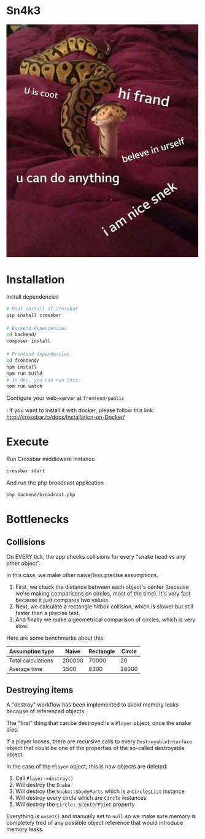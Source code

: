 Sn4k3
=====

![Frendly snek](snake.jpg)

# Installation

Install dependencies

```bash
# Root install of crossbar
pip install crossbar

# Backend dependencies
cd backend/
composer install

# Frontend dependencies
cd frontend/
npm install
npm run build
# In dev, you can run this:
npm run watch
```

Configure your web-server at `frontend/public`

:information_source: If you want to install it with docker, please follow this link:<br>
http://crossbar.io/docs/Installation-on-Docker/

# Execute

Run Crossbar middleware instance

```bash
crossbar start
```

And run the php broadcast application

```bash
php backend/broadcast.php
```

# Bottlenecks

## Collisions

On EVERY tick, the app checks collisions for every "snake head vs any other object".

In this case, we make other naive/less precise assumptions.

1. First, we check the distance between each object's center (because we're making comparisons on circles, most of the
 time). It's very fast because it just compares two values.
2. Next, we calculate a rectangle hitbox collision, which is slower but still faster than a precise text.
3. And finally we make a geometrical comparison of circles, which is very slow.

Here are some benchmarks about this:

| Assumption type    | Naive  | Rectangle | Circle |
| ------------------ | ------ | --------- | ------ |
| Total calculations | 200000 | 70000     | 20     |
| Average time       | 1500   | 8300      | 18000  |

## Destroying items

A "destroy" workflow has been implemented to avoid memory leaks because of referenced objects.

The "first" thing that can be destroyed is a `Player` object, once the snake dies.

If a player looses, there are recursive calls to every `DestroyableInterface` object that could be one of the 
 properties of the so-called destroyable object.

In the case of the `Player` object, this is how objects are deleted:

1. Call `Player->destroy()`
2. Will destroy the `Snake`
3. Will destroy the `Snake::$bodyParts` which is a `CirclesList` instance
4. Will destroy every circle which are `Circle` instances
5. Will destroy the `Circle::$centerPoint` property
 
Everything is `unset()` and manually set to `null` so we make sure memory is completely fred of any possible object
 reference that would introduce memory leaks.
